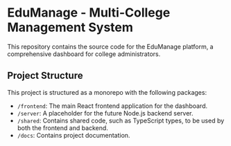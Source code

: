 # EduManage - Multi-College Management System

This repository contains the source code for the EduManage platform, a comprehensive dashboard for college administrators.

## Project Structure

This project is structured as a monorepo with the following packages:

-   `/frontend`: The main React frontend application for the dashboard.
-   `/server`: A placeholder for the future Node.js backend server.
-   `/shared`: Contains shared code, such as TypeScript types, to be used by both the frontend and backend.
-   `/docs`: Contains project documentation.
